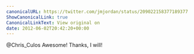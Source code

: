 ```yaml
---
canonicalURL: https://twitter.com/jmjordan/status/209022158377189377
ShowCanonicalLink: true
CanonicalLinkText: View original on
date: 2012-06-02T20:42:20+00:00
---
```

@Chris_Culos Awesome! Thanks, I will!